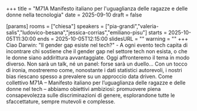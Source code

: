+++
title = "M71A Manifesto italiano per l'uguaglianza delle ragazze e delle donne nella tecnologia"
date = 2025-09-10
draft = false

[params]
rooms = ["chiesa"]
speakers = ["pia-grandi","valeria-salis","ludovico-besana","jessica-corrias","emiliano-pisu"]
starts = 2025-10-05T11:30:00
ends = 2025-10-05T12:15:00
slidesURL = ""
warning = ""
+++
Ciao Darwin: "Il gender gap esiste nel tech?" - A ogni evento tech capita di incontrare chi sostiene che il gender gap nel settore tech non esista, o che le donne siano addirittura avvantaggiate. Oggi affronteremo il tema in modo diverso. Non sarà un talk, né un panel: forse sarà un duello…
Con un tocco di ironia, mostreremo come, nonostante i dati statistici autorevoli, i nostri bias riescano spesso a prevalere su un approccio data driven.
Come collettivo M71A – Manifesto italiano per l’uguaglianza delle ragazze e delle donne nel tech – abbiamo obiettivi ambiziosi: promuovere piena consapevolezza sulle discriminazioni di genere, esplorandone tutte le sfaccettature, sempre mutevoli e complesse.